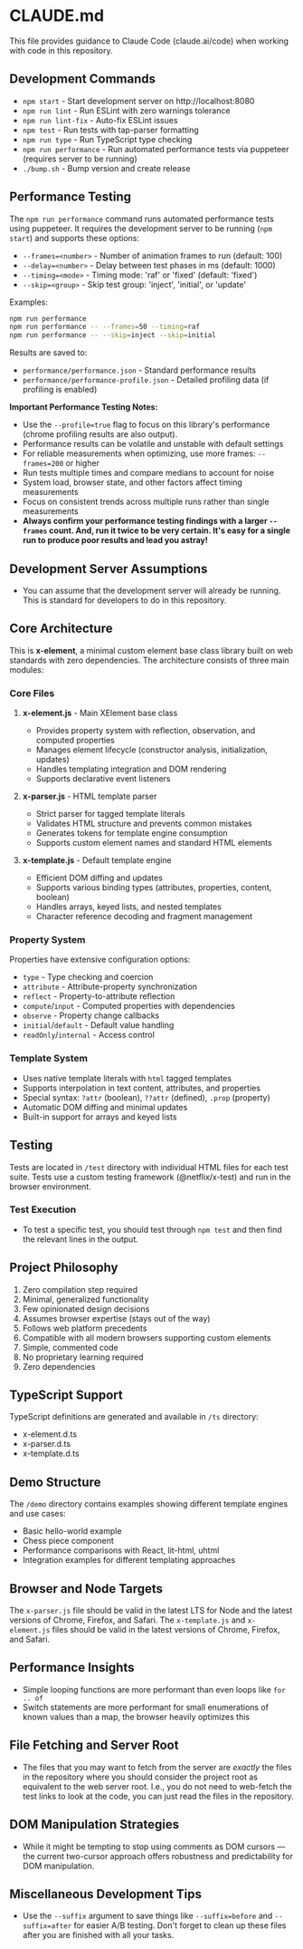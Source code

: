 # CLAUDE.md

This file provides guidance to Claude Code (claude.ai/code) when working with code in this repository.

## Development Commands

- `npm start` - Start development server on http://localhost:8080
- `npm run lint` - Run ESLint with zero warnings tolerance
- `npm run lint-fix` - Auto-fix ESLint issues
- `npm test` - Run tests with tap-parser formatting
- `npm run type` - Run TypeScript type checking
- `npm run performance` - Run automated performance tests via puppeteer (requires server to be running)
- `./bump.sh` - Bump version and create release

## Performance Testing

The `npm run performance` command runs automated performance tests using puppeteer. It requires the development server to be running (`npm start`) and supports these options:

- `--frames=<number>` - Number of animation frames to run (default: 100)
- `--delay=<number>` - Delay between test phases in ms (default: 1000) 
- `--timing=<mode>` - Timing mode: 'raf' or 'fixed' (default: 'fixed')
- `--skip=<group>` - Skip test group: 'inject', 'initial', or 'update'

Examples:
```bash
npm run performance
npm run performance -- --frames=50 --timing=raf
npm run performance -- --skip=inject --skip=initial
```

Results are saved to:
- `performance/performance.json` - Standard performance results
- `performance/performance-profile.json` - Detailed profiling data (if profiling is enabled)

**Important Performance Testing Notes:**
- Use the `--profile=true` flag to focus on this library's performance (chrome profiling results are also output).
- Performance results can be volatile and unstable with default settings
- For reliable measurements when optimizing, use more frames: `--frames=200` or higher
- Run tests multiple times and compare medians to account for noise
- System load, browser state, and other factors affect timing measurements
- Focus on consistent trends across multiple runs rather than single measurements
- **Always confirm your performance testing findings with a larger `--frames` count. And, run it twice to be very certain. It's easy for a single run to produce poor results and lead you astray!**

## Development Server Assumptions

- You can assume that the development server will already be running. This is standard for developers to do in this repository.

## Core Architecture

This is **x-element**, a minimal custom element base class library built on web standards with zero dependencies. The architecture consists of three main modules:

### Core Files

1. **x-element.js** - Main XElement base class
   - Provides property system with reflection, observation, and computed properties
   - Manages element lifecycle (constructor analysis, initialization, updates)
   - Handles templating integration and DOM rendering
   - Supports declarative event listeners

2. **x-parser.js** - HTML template parser
   - Strict parser for tagged template literals
   - Validates HTML structure and prevents common mistakes
   - Generates tokens for template engine consumption
   - Supports custom element names and standard HTML elements

3. **x-template.js** - Default template engine
   - Efficient DOM diffing and updates
   - Supports various binding types (attributes, properties, content, boolean)
   - Handles arrays, keyed lists, and nested templates
   - Character reference decoding and fragment management

### Property System

Properties have extensive configuration options:
- `type` - Type checking and coercion
- `attribute` - Attribute-property synchronization
- `reflect` - Property-to-attribute reflection
- `compute`/`input` - Computed properties with dependencies
- `observe` - Property change callbacks
- `initial`/`default` - Default value handling
- `readOnly`/`internal` - Access control

### Template System

- Uses native template literals with `html` tagged templates
- Supports interpolation in text content, attributes, and properties
- Special syntax: `?attr` (boolean), `??attr` (defined), `.prop` (property)
- Automatic DOM diffing and minimal updates
- Built-in support for arrays and keyed lists

## Testing

Tests are located in `/test` directory with individual HTML files for each test suite. Tests use a custom testing framework (@netflix/x-test) and run in the browser environment.

### Test Execution

- To test a specific test, you should test through `npm test` and then find the relevant lines in the output.

## Project Philosophy

1. Zero compilation step required
2. Minimal, generalized functionality
3. Few opinionated design decisions
4. Assumes browser expertise (stays out of the way)
5. Follows web platform precedents
6. Compatible with all modern browsers supporting custom elements
7. Simple, commented code
8. No proprietary learning required
9. Zero dependencies

## TypeScript Support

TypeScript definitions are generated and available in `/ts` directory:
- x-element.d.ts
- x-parser.d.ts  
- x-template.d.ts

## Demo Structure

The `/demo` directory contains examples showing different template engines and use cases:
- Basic hello-world example
- Chess piece component
- Performance comparisons with React, lit-html, uhtml
- Integration examples for different templating approaches

## Browser and Node Targets

The `x-parser.js` file should be valid in the latest LTS for Node and the latest
versions of Chrome, Firefox, and Safari. The `x-template.js` and `x-element.js`
files should be valid in the latest versions of Chrome, Firefox, and Safari.

## Performance Insights

- Simple looping functions are more performant than even loops like `for .. of`
- Switch statements are more performant for small enumerations of known values than a map, the browser heavily optimizes this

## File Fetching and Server Root

- The files that you may want to fetch from the server are _exactly_ the files in the repository where you should consider the project root as equivalent to the web server root. I.e., you do not need to web-fetch the test links to look at the code, you can just read the files in the repository.

## DOM Manipulation Strategies

- While it might be tempting to stop using comments as DOM cursors — the current two-cursor approach offers robustness and predictability for DOM manipulation.

## Miscellaneous Development Tips

- Use the `--suffix` argument to save things like `--suffix=before` and `--suffix=after` for easier A/B testing. Don't forget to clean up these files after you are finished with all your tasks.
```